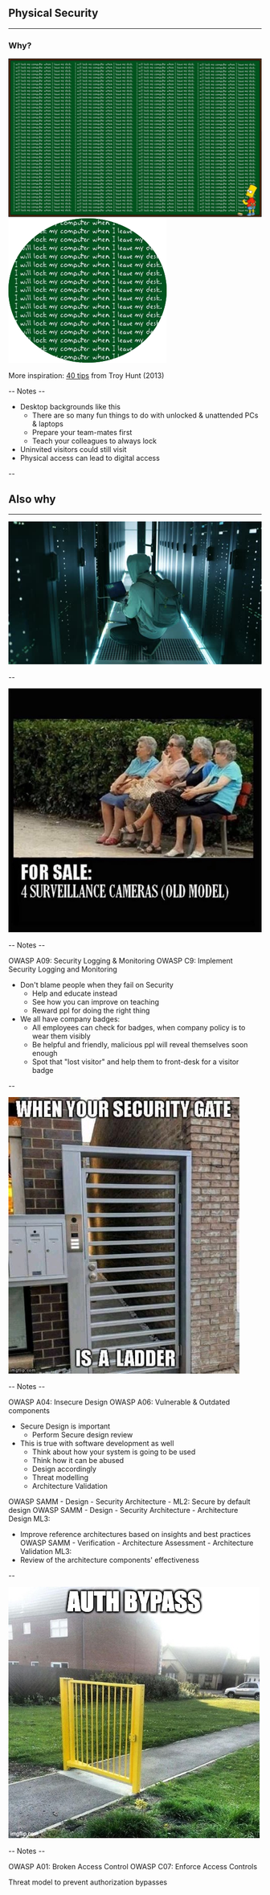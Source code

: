 
## Physical Security
<hr />

### Why?

![](pics/meme/physical/bart_simpson_lockscreen.jpg)<!-- .element style="border:none; box-shadow:none; position: fixed; width: 800px; right: 0px; bottom: 90px;"  -->
![](pics/meme/physical/bart_simpson_lockscreen_zoom.png)<!-- .element style="border:none; box-shadow:none; position: fixed; width: 450px; right: -50px; top: 0px;"  -->

<span>More inspiration: [40 tips](https://www.troyhunt.com/40-inappropriate-actions-to-take/) from Troy Hunt (2013)</span><!-- .element style="font-size: 15px; box-shadow:none; position: fixed; bottom: 60px; left: 10px; width: 200px;" -->

-- Notes --

* Desktop backgrounds like this
  * There are so many fun things to do with unlocked & unattended PCs & laptops
  * Prepare your team-mates first
  * Teach your colleagues to always lock
* Uninvited visitors could still visit
* Physical access can lead to digital access

--

## Also why
<hr />

![](pics/meme/physical/hacker_serverroom.jpg)<!-- .element style="border:none; box-shadow:none; position: fixed; width: 800px; right: 0px; bottom: 40px;"  -->

--

![](pics/meme/physical/surveillance_cameras.jpg)<!-- .element class="center-xy" style="border:none; box-shadow:none; position: fixed; width: 650px; "  -->

-- Notes --

OWASP A09: Security Logging & Monitoring
OWASP C9: Implement Security Logging and Monitoring

* Don't blame people when they fail on Security
  * Help and educate instead
  * See how you can improve on teaching
  * Reward ppl for doing the right thing
* We all have company badges:
  * All employees can check for badges, when company policy is to wear them visibly
  * Be helpful and friendly, malicious ppl will reveal themselves soon enough
  * Spot that "lost visitor" and help them to front-desk for a visitor badge


--

![](pics/meme/physical/ladder.jpg)<!-- .element style="border:none; box-shadow:none; position: fixed; width: 550px; right: 70px; top: 5px;"  -->

-- Notes --

OWASP A04: Insecure Design
OWASP A06: Vulnerable & Outdated components

* Secure Design is important
  * Perform Secure design review
* This is true with software development as well
  * Think about how your system is going to be used
  * Think how it can be abused
  * Design accordingly
  * Threat modelling
  * Architecture Validation

OWASP SAMM - Design - Security Architecture - ML2: Secure by default design
OWASP SAMM - Design - Security Architecture - Architecture Design ML3: 
* Improve reference architectures based on insights and best practices
OWASP SAMM - Verification - Architecture Assessment - Architecture Validation ML3: 
* Review of the architecture components' effectiveness

--

![](pics/meme/physical/auth_bypass.jpeg)<!-- .element style="border:none; box-shadow:none; position: fixed; width: 750px; right: 50px; top: 10px;"  -->

-- Notes --

OWASP A01: Broken Access Control
OWASP C07: Enforce Access Controls

Threat model to prevent authorization bypasses




